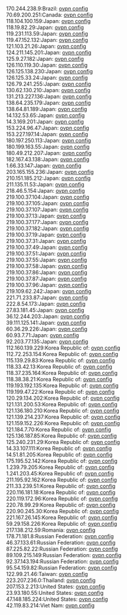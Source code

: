 170.244.238.9:Brazil: [ovpn config](vpn/170_244_238_9.ovpn)  
70.69.200.251:Canada: [ovpn config](vpn/70_69_200_251.ovpn)  
118.104.100.159:Japan: [ovpn config](vpn/118_104_100_159.ovpn)  
118.19.82.29:Japan: [ovpn config](vpn/118_19_82_29.ovpn)  
119.231.113.59:Japan: [ovpn config](vpn/119_231_113_59.ovpn)  
119.47.152.132:Japan: [ovpn config](vpn/119_47_152_132.ovpn)  
121.103.21.26:Japan: [ovpn config](vpn/121_103_21_26.ovpn)  
124.211.145.201:Japan: [ovpn config](vpn/124_211_145_201.ovpn)  
125.9.27.182:Japan: [ovpn config](vpn/125_9_27_182.ovpn)  
126.110.119.30:Japan: [ovpn config](vpn/126_110_119_30.ovpn)  
126.125.138.230:Japan: [ovpn config](vpn/126_125_138_230.ovpn)  
126.125.33.24:Japan: [ovpn config](vpn/126_125_33_24.ovpn)  
126.79.241.255:Japan: [ovpn config](vpn/126_79_241_255.ovpn)  
130.62.130.210:Japan: [ovpn config](vpn/130_62_130_210.ovpn)  
131.213.227.136:Japan: [ovpn config](vpn/131_213_227_136.ovpn)  
138.64.235.179:Japan: [ovpn config](vpn/138_64_235_179.ovpn)  
138.64.81.189:Japan: [ovpn config](vpn/138_64_81_189.ovpn)  
14.132.53.65:Japan: [ovpn config](vpn/14_132_53_65.ovpn)  
14.3.169.201:Japan: [ovpn config](vpn/14_3_169_201.ovpn)  
153.224.96.47:Japan: [ovpn config](vpn/153_224_96_47.ovpn)  
153.227.197.14:Japan: [ovpn config](vpn/153_227_197_14.ovpn)  
180.197.250.113:Japan: [ovpn config](vpn/180_197_250_113.ovpn)  
180.199.163.55:Japan: [ovpn config](vpn/180_199_163_55.ovpn)  
180.49.212.207:Japan: [ovpn config](vpn/180_49_212_207.ovpn)  
182.167.43.138:Japan: [ovpn config](vpn/182_167_43_138.ovpn)  
1.66.33.147:Japan: [ovpn config](vpn/1_66_33_147.ovpn)  
203.165.155.236:Japan: [ovpn config](vpn/203_165_155_236.ovpn)  
210.151.185.212:Japan: [ovpn config](vpn/210_151_185_212.ovpn)  
211.135.11.53:Japan: [ovpn config](vpn/211_135_11_53.ovpn)  
218.46.5.154:Japan: [ovpn config](vpn/218_46_5_154.ovpn)  
219.100.37.104:Japan: [ovpn config](vpn/219_100_37_104.ovpn)  
219.100.37.105:Japan: [ovpn config](vpn/219_100_37_105.ovpn)  
219.100.37.107:Japan: [ovpn config](vpn/219_100_37_107.ovpn)  
219.100.37.13:Japan: [ovpn config](vpn/219_100_37_13.ovpn)  
219.100.37.177:Japan: [ovpn config](vpn/219_100_37_177.ovpn)  
219.100.37.182:Japan: [ovpn config](vpn/219_100_37_182.ovpn)  
219.100.37.19:Japan: [ovpn config](vpn/219_100_37_19.ovpn)  
219.100.37.31:Japan: [ovpn config](vpn/219_100_37_31.ovpn)  
219.100.37.49:Japan: [ovpn config](vpn/219_100_37_49.ovpn)  
219.100.37.51:Japan: [ovpn config](vpn/219_100_37_51.ovpn)  
219.100.37.55:Japan: [ovpn config](vpn/219_100_37_55.ovpn)  
219.100.37.58:Japan: [ovpn config](vpn/219_100_37_58.ovpn)  
219.100.37.86:Japan: [ovpn config](vpn/219_100_37_86.ovpn)  
219.100.37.87:Japan: [ovpn config](vpn/219_100_37_87.ovpn)  
219.100.37.96:Japan: [ovpn config](vpn/219_100_37_96.ovpn)  
219.109.62.242:Japan: [ovpn config](vpn/219_109_62_242.ovpn)  
221.71.233.87:Japan: [ovpn config](vpn/221_71_233_87.ovpn)  
222.8.54.173:Japan: [ovpn config](vpn/222_8_54_173.ovpn)  
27.83.181.45:Japan: [ovpn config](vpn/27_83_181_45.ovpn)  
36.12.244.203:Japan: [ovpn config](vpn/36_12_244_203.ovpn)  
39.111.125.141:Japan: [ovpn config](vpn/39_111_125_141.ovpn)  
60.36.29.226:Japan: [ovpn config](vpn/60_36_29_226.ovpn)  
60.93.7.71:Japan: [ovpn config](vpn/60_93_7_71.ovpn)  
92.203.77.135:Japan: [ovpn config](vpn/92_203_77_135.ovpn)  
112.160.139.229:Korea Republic of: [ovpn config](vpn/112_160_139_229.ovpn)  
112.72.253.154:Korea Republic of: [ovpn config](vpn/112_72_253_154.ovpn)  
115.139.29.83:Korea Republic of: [ovpn config](vpn/115_139_29_83.ovpn)  
118.33.42.13:Korea Republic of: [ovpn config](vpn/118_33_42_13.ovpn)  
118.37.235.164:Korea Republic of: [ovpn config](vpn/118_37_235_164.ovpn)  
118.38.38.21:Korea Republic of: [ovpn config](vpn/118_38_38_21.ovpn)  
119.193.192.135:Korea Republic of: [ovpn config](vpn/119_193_192_135.ovpn)  
119.199.47.22:Korea Republic of: [ovpn config](vpn/119_199_47_22.ovpn)  
120.29.134.202:Korea Republic of: [ovpn config](vpn/120_29_134_202.ovpn)  
121.131.200.53:Korea Republic of: [ovpn config](vpn/121_131_200_53.ovpn)  
121.136.180.210:Korea Republic of: [ovpn config](vpn/121_136_180_210.ovpn)  
121.139.214.237:Korea Republic of: [ovpn config](vpn/121_139_214_237.ovpn)  
121.159.152.226:Korea Republic of: [ovpn config](vpn/121_159_152_226.ovpn)  
121.184.7.70:Korea Republic of: [ovpn config](vpn/121_184_7_70.ovpn)  
125.136.187.85:Korea Republic of: [ovpn config](vpn/125_136_187_85.ovpn)  
125.240.231.29:Korea Republic of: [ovpn config](vpn/125_240_231_29.ovpn)  
14.33.107.111:Korea Republic of: [ovpn config](vpn/14_33_107_111.ovpn)  
14.51.81.205:Korea Republic of: [ovpn config](vpn/14_51_81_205.ovpn)  
175.195.52.142:Korea Republic of: [ovpn config](vpn/175_195_52_142.ovpn)  
1.239.79.205:Korea Republic of: [ovpn config](vpn/1_239_79_205.ovpn)  
1.241.203.45:Korea Republic of: [ovpn config](vpn/1_241_203_45.ovpn)  
211.195.92.162:Korea Republic of: [ovpn config](vpn/211_195_92_162.ovpn)  
211.33.239.51:Korea Republic of: [ovpn config](vpn/211_33_239_51.ovpn)  
220.116.181.18:Korea Republic of: [ovpn config](vpn/220_116_181_18.ovpn)  
220.119.172.96:Korea Republic of: [ovpn config](vpn/220_119_172_96.ovpn)  
220.78.99.29:Korea Republic of: [ovpn config](vpn/220_78_99_29.ovpn)  
220.90.245.30:Korea Republic of: [ovpn config](vpn/220_90_245_30.ovpn)  
221.167.26.145:Korea Republic of: [ovpn config](vpn/221_167_26_145.ovpn)  
59.29.158.226:Korea Republic of: [ovpn config](vpn/59_29_158_226.ovpn)  
217.138.212.59:Romania: [ovpn config](vpn/217_138_212_59.ovpn)  
178.71.181.8:Russian Federation: [ovpn config](vpn/178_71_181_8.ovpn)  
46.37.133.61:Russian Federation: [ovpn config](vpn/46_37_133_61.ovpn)  
87.225.82.22:Russian Federation: [ovpn config](vpn/87_225_82_22.ovpn)  
89.109.215.149:Russian Federation: [ovpn config](vpn/89_109_215_149.ovpn)  
92.37.143.194:Russian Federation: [ovpn config](vpn/92_37_143_194.ovpn)  
95.54.159.82:Russian Federation: [ovpn config](vpn/95_54_159_82.ovpn)  
122.99.21.46:Taiwan: [ovpn config](vpn/122_99_21_46.ovpn)  
223.207.236.0:Thailand: [ovpn config](vpn/223_207_236_0.ovpn)  
207.153.2.213:United States: [ovpn config](vpn/207_153_2_213.ovpn)  
23.93.180.55:United States: [ovpn config](vpn/23_93_180_55.ovpn)  
47.148.185.224:United States: [ovpn config](vpn/47_148_185_224.ovpn)  
42.119.83.214:Viet Nam: [ovpn config](vpn/42_119_83_214.ovpn)  
